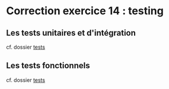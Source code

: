 # Correction exercice 14 : testing

## Les tests unitaires et d'intégration

cf. dossier [tests](../../../tests/0-exercices/corrections/)

## Les tests fonctionnels

cf. dossier [tests](../../../cypress/e2e/0-front/)